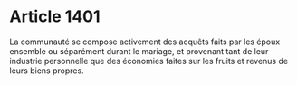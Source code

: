 # Article 1401

La communauté se compose activement des acquêts faits par les époux ensemble ou séparément durant le mariage, et provenant tant de leur industrie personnelle que des économies faites sur les fruits et revenus de leurs biens propres.
